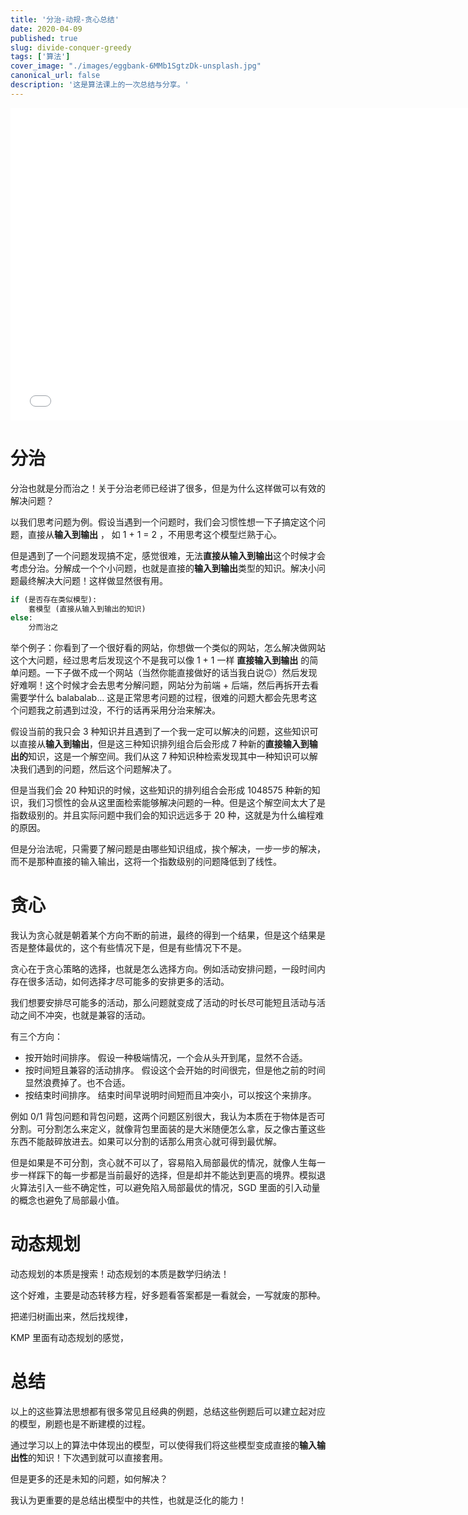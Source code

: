 ```yaml
---
title: '分治-动规-贪心总结'
date: 2020-04-09
published: true
slug: divide-conquer-greedy
tags: ['算法']
cover_image: "./images/eggbank-6MMb1SgtzDk-unsplash.jpg"
canonical_url: false
description: '这是算法课上的一次总结与分享。'
---
```


<iframe src="//player.bilibili.com/player.html?aid=497785008&bvid=BV1nK411j7jt&cid=179347900&page=1" scrolling="no" border="0" frameborder="no" framespacing="0" allowfullscreen="true" height="500" width="750" > </iframe>

# 分治

分治也就是分而治之！关于分治老师已经讲了很多，但是为什么这样做可以有效的解决问题？

以我们思考问题为例。假设当遇到一个问题时，我们会习惯性想一下子搞定这个问题，直接从**输入到输出** ， 如 1 + 1 = 2 ，不用思考这个模型烂熟于心。

但是遇到了一个问题发现搞不定，感觉很难，无法**直接从输入到输出**这个时候才会考虑分治。分解成一个个小问题，也就是直接的**输入到输出**类型的知识。解决小问题最终解决大问题！这样做显然很有用。

```python
if (是否存在类似模型):
    套模型 (直接从输入到输出的知识)
else: 
    分而治之
```

举个例子：你看到了一个很好看的网站，你想做一个类似的网站，怎么解决做网站这个大问题，经过思考后发现这个不是我可以像 1 + 1 一样 **直接输入到输出** 的简单问题。一下子做不成一个网站（当然你能直接做好的话当我白说🙃）然后发现好难啊！这个时候才会去思考分解问题，网站分为前端 + 后端，然后再拆开去看需要学什么 balabalab... 这是正常思考问题的过程，很难的问题大都会先思考这个问题我之前遇到过没，不行的话再采用分治来解决。

假设当前的我只会 3 种知识并且遇到了一个我一定可以解决的问题，这些知识可以直接从**输入到输出**，但是这三种知识排列组合后会形成 7 种新的**直接输入到输出的**知识，这是一个解空间。我们从这 7 种知识种检索发现其中一种知识可以解决我们遇到的问题，然后这个问题解决了。

但是当我们会 20 种知识的时候，这些知识的排列组合会形成 1048575 种新的知识，我们习惯性的会从这里面检索能够解决问题的一种。但是这个解空间太大了是指数级别的。并且实际问题中我们会的知识远远多于 20 种，这就是为什么编程难的原因。

但是分治法呢，只需要了解问题是由哪些知识组成，挨个解决，一步一步的解决，而不是那种直接的输入输出，这将一个指数级别的问题降低到了线性。

# 贪心

我认为贪心就是朝着某个方向不断的前进，最终的得到一个结果，但是这个结果是否是整体最优的，这个有些情况下是，但是有些情况下不是。

贪心在于贪心策略的选择，也就是怎么选择方向。例如活动安排问题，一段时间内存在很多活动，如何选择才尽可能多的安排更多的活动。

我们想要安排尽可能多的活动，那么问题就变成了活动的时长尽可能短且活动与活动之间不冲突，也就是兼容的活动。

有三个方向：
* 按开始时间排序。 假设一种极端情况，一个会从头开到尾，显然不合适。
* 按时间短且兼容的活动排序。 假设这个会开始的时间很完，但是他之前的时间显然浪费掉了。也不合适。
* 按结束时间排序。 结束时间早说明时间短而且冲突小，可以按这个来排序。

例如 0/1 背包问题和背包问题，这两个问题区别很大，我认为本质在于物体是否可分割。可分割怎么来定义，就像背包里面装的是大米随便怎么拿，反之像古董这些东西不能敲碎放进去。如果可以分割的话那么用贪心就可得到最优解。

但是如果是不可分割，贪心就不可以了，容易陷入局部最优的情况，就像人生每一步一样踩下的每一步都是当前最好的选择，但是却并不能达到更高的境界。模拟退火算法引入一些不确定性，可以避免陷入局部最优的情况，SGD 里面的引入动量的概念也避免了局部最小值。

# 动态规划

动态规划的本质是搜索！动态规划的本质是数学归纳法！

这个好难，主要是动态转移方程，好多题看答案都是一看就会，一写就废的那种。

把递归树画出来，然后找规律，

KMP 里面有动态规划的感觉，

# 总结

以上的这些算法思想都有很多常见且经典的例题，总结这些例题后可以建立起对应的模型，刷题也是不断建模的过程。

通过学习以上的算法中体现出的模型，可以使得我们将这些模型变成直接的**输入输出性**的知识！下次遇到就可以直接套用。

但是更多的还是未知的问题，如何解决？

我认为更重要的是总结出模型中的共性，也就是泛化的能力！
